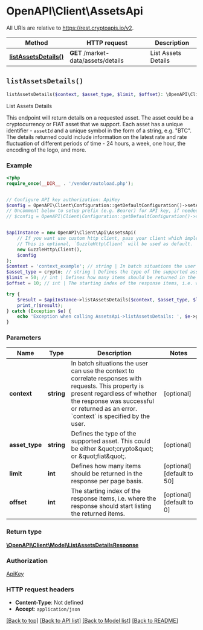 # OpenAPI\Client\AssetsApi

All URIs are relative to https://rest.cryptoapis.io/v2.

Method | HTTP request | Description
------------- | ------------- | -------------
[**listAssetsDetails()**](AssetsApi.md#listAssetsDetails) | **GET** /market-data/assets/details | List Assets Details


## `listAssetsDetails()`

```php
listAssetsDetails($context, $asset_type, $limit, $offset): \OpenAPI\Client\Model\ListAssetsDetailsResponse
```

List Assets Details

This endpoint will return details on a requested asset. The asset could be a cryptocurrency or FIAT asset that we support. Each asset has a unique identifier - `assetId` and a unique symbol in the form of a string, e.g. \"BTC\".    The details returned could include information on the latest rate and rate fluctuation of different periods of time - 24 hours, a week, one hour, the encoding of the logo, and more.

### Example

```php
<?php
require_once(__DIR__ . '/vendor/autoload.php');


// Configure API key authorization: ApiKey
$config = OpenAPI\Client\Configuration::getDefaultConfiguration()->setApiKey('x-api-key', 'YOUR_API_KEY');
// Uncomment below to setup prefix (e.g. Bearer) for API key, if needed
// $config = OpenAPI\Client\Configuration::getDefaultConfiguration()->setApiKeyPrefix('x-api-key', 'Bearer');


$apiInstance = new OpenAPI\Client\Api\AssetsApi(
    // If you want use custom http client, pass your client which implements `GuzzleHttp\ClientInterface`.
    // This is optional, `GuzzleHttp\Client` will be used as default.
    new GuzzleHttp\Client(),
    $config
);
$context = 'context_example'; // string | In batch situations the user can use the context to correlate responses with requests. This property is present regardless of whether the response was successful or returned as an error. `context` is specified by the user.
$asset_type = crypto; // string | Defines the type of the supported asset. This could be either \"crypto\" or \"fiat\".
$limit = 50; // int | Defines how many items should be returned in the response per page basis.
$offset = 10; // int | The starting index of the response items, i.e. where the response should start listing the returned items.

try {
    $result = $apiInstance->listAssetsDetails($context, $asset_type, $limit, $offset);
    print_r($result);
} catch (Exception $e) {
    echo 'Exception when calling AssetsApi->listAssetsDetails: ', $e->getMessage(), PHP_EOL;
}
```

### Parameters

Name | Type | Description  | Notes
------------- | ------------- | ------------- | -------------
 **context** | **string**| In batch situations the user can use the context to correlate responses with requests. This property is present regardless of whether the response was successful or returned as an error. &#x60;context&#x60; is specified by the user. | [optional]
 **asset_type** | **string**| Defines the type of the supported asset. This could be either \&quot;crypto\&quot; or \&quot;fiat\&quot;. | [optional]
 **limit** | **int**| Defines how many items should be returned in the response per page basis. | [optional] [default to 50]
 **offset** | **int**| The starting index of the response items, i.e. where the response should start listing the returned items. | [optional] [default to 0]

### Return type

[**\OpenAPI\Client\Model\ListAssetsDetailsResponse**](../Model/ListAssetsDetailsResponse.md)

### Authorization

[ApiKey](../../README.md#ApiKey)

### HTTP request headers

- **Content-Type**: Not defined
- **Accept**: `application/json`

[[Back to top]](#) [[Back to API list]](../../README.md#endpoints)
[[Back to Model list]](../../README.md#models)
[[Back to README]](../../README.md)
